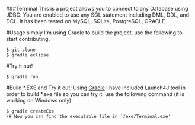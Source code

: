 ###Terminal
This is a project allows you to connect to any Database using JDBC. You are enabled to use any SQL statement including DML, DDL, and DCL. It has been tested on MySQL, SQLite, PostgreSQL, ORACLE.

#Usage
simply I'm using Gradle to build the project. use the following to start contributing.
```
$ git clone
$ gradle eclipse
```
 
#Try it out!
```
$ gradle run
```

#Build *.EXE and Try it out!
Using [Gradle](https://gradle.org/) I have included Launch4J tool in order to build *.exe file so you can try it. use the following command (it is working on Windows only):
```
$ gradle createExe
\# Now you can find the executable file in '/exe/Terminal.exe'
```
 
 
